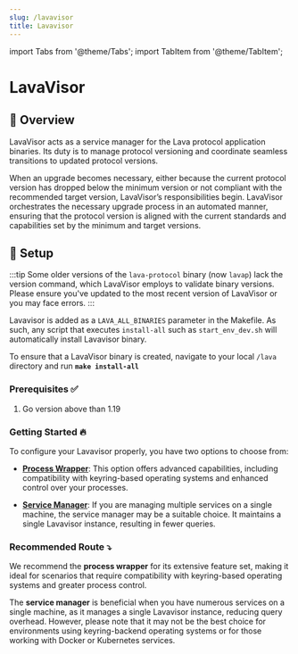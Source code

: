 ```yaml
---
slug: /lavavisor
title: Lavavisor
---
```



import Tabs from '@theme/Tabs';
import TabItem from '@theme/TabItem';

# **LavaVisor**


## 📄 Overview 
LavaVisor acts as a service manager for the Lava protocol application binaries. Its duty is to manage protocol versioning and coordinate seamless transitions to updated protocol versions.

When an upgrade becomes necessary, either because the current protocol version has dropped below the minimum version or not compliant with the recommended target version, LavaVisor’s responsibilities begin. LavaVisor orchestrates the necessary upgrade process in an automated manner, ensuring that the protocol version is aligned with the current standards and capabilities set by the minimum and target versions.

## 🧰 Setup

:::tip
Some older versions of the `lava-protocol` binary (now `lavap`) lack the version command, which LavaVisor employs to validate binary versions. Please ensure you've updated to the most recent version of LavaVisor or you may face errors.
:::

Lavavisor is added as a `LAVA_ALL_BINARIES` parameter in the Makefile. As such, any script that executes `install-all` such as `start_env_dev.sh` will automatically install Lavavisor binary. 

To ensure that a LavaVisor binary is created, navigate to your local `/lava` directory and run  **`make install-all`**


### Prerequisites ✅

1. Go version above than 1.19

### Getting Started 🔥

To configure your Lavavisor properly, you have two options to choose from:

- [**Process Wrapper**](/lavavisor-wrap): This option offers advanced capabilities, including compatibility with keyring-based operating systems and enhanced control over your processes.

- [**Service Manager**](/lavavisor-services): If you are managing multiple services on a single machine, the service manager may be a suitable choice. It maintains a single Lavavisor instance, resulting in fewer queries.

### Recommended Route ⤵️

We recommend the **process wrapper** for its extensive feature set, making it ideal for scenarios that require compatibility with keyring-based operating systems and greater process control.

The **service manager** is beneficial when you have numerous services on a single machine, as it manages a single Lavavisor instance, reducing query overhead. However, please note that it may not be the best choice for environments using keyring-backend operating systems or for those working with Docker or Kubernetes services.
